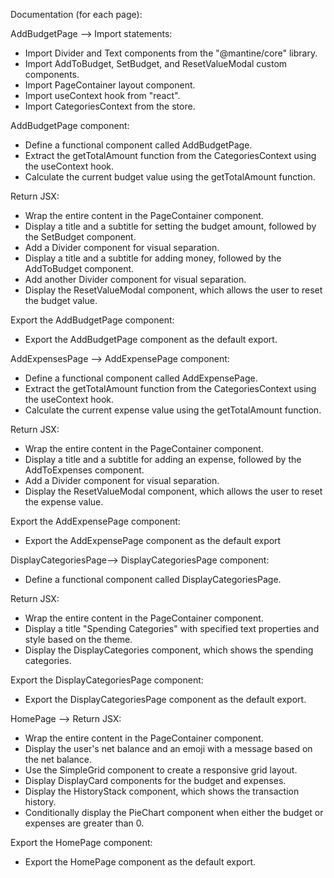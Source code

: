 Documentation (for each page):

AddBudgetPage -->
Import statements:
 * Import Divider and Text components from the "@mantine/core" library.
 * Import AddToBudget, SetBudget, and ResetValueModal custom components.
 * Import PageContainer layout component.
 * Import useContext hook from "react".
 * Import CategoriesContext from the store.

 AddBudgetPage component:
 * Define a functional component called AddBudgetPage.
 * Extract the getTotalAmount function from the CategoriesContext using the useContext hook.
 * Calculate the current budget value using the getTotalAmount function.
 
Return JSX:
 * Wrap the entire content in the PageContainer component.
 * Display a title and a subtitle for setting the budget amount, followed by the SetBudget component.
 * Add a Divider component for visual separation.
 * Display a title and a subtitle for adding money, followed by the AddToBudget component.
 * Add another Divider component for visual separation.
 * Display the ResetValueModal component, which allows the user to reset the budget value.

Export the AddBudgetPage component:
 * Export the AddBudgetPage component as the default export.

AddExpensesPage -->
AddExpensePage component:
 * Define a functional component called AddExpensePage.
 * Extract the getTotalAmount function from the CategoriesContext using the useContext hook.
 * Calculate the current expense value using the getTotalAmount function.

Return JSX:
 * Wrap the entire content in the PageContainer component.
 * Display a title and a subtitle for adding an expense, followed by the AddToExpenses component.
 * Add a Divider component for visual separation.
 * Display the ResetValueModal component, which allows the user to reset the expense value.

Export the AddExpensePage component:
 * Export the AddExpensePage component as the default export

DisplayCategoriesPage--> 
DisplayCategoriesPage component:
 * Define a functional component called DisplayCategoriesPage.

Return JSX:
 * Wrap the entire content in the PageContainer component.
 * Display a title "Spending Categories" with specified text properties and style based on the theme.
 * Display the DisplayCategories component, which shows the spending categories.

Export the DisplayCategoriesPage component:
 * Export the DisplayCategoriesPage component as the default export.

HomePage --> 
Return JSX:
 * Wrap the entire content in the PageContainer component.
 * Display the user's net balance and an emoji with a message based on the net balance.
 * Use the SimpleGrid component to create a responsive grid layout.
 * Display DisplayCard components for the budget and expenses.
 * Display the HistoryStack component, which shows the transaction history.
 * Conditionally display the PieChart component when either the budget or expenses are greater than 0.
 
Export the HomePage component:
 * Export the HomePage component as the default export.